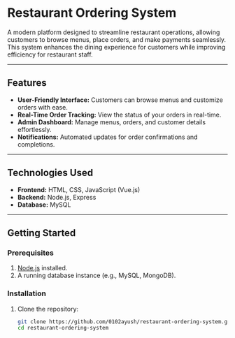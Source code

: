 

# Restaurant Ordering System

A modern platform designed to streamline restaurant operations, allowing customers to browse menus, place orders, and make payments seamlessly. This system enhances the dining experience for customers while improving efficiency for restaurant staff.

---

## Features

- **User-Friendly Interface:** Customers can browse menus and customize orders with ease.  
- **Real-Time Order Tracking:** View the status of your orders in real-time.    
- **Admin Dashboard:** Manage menus, orders, and customer details effortlessly.  
- **Notifications:** Automated updates for order confirmations and completions.  

---

## Technologies Used

- **Frontend:** HTML, CSS, JavaScript (Vue.js)
- **Backend:** Node.js, Express
- **Database:** MySQL

---

## Getting Started

### Prerequisites
1. [Node.js](https://nodejs.org/) installed.  
2. A running database instance (e.g., MySQL, MongoDB).  

### Installation
1. Clone the repository:  
   ```bash
   git clone https://github.com/0102ayush/restaurant-ordering-system.git
   cd restaurant-ordering-system
